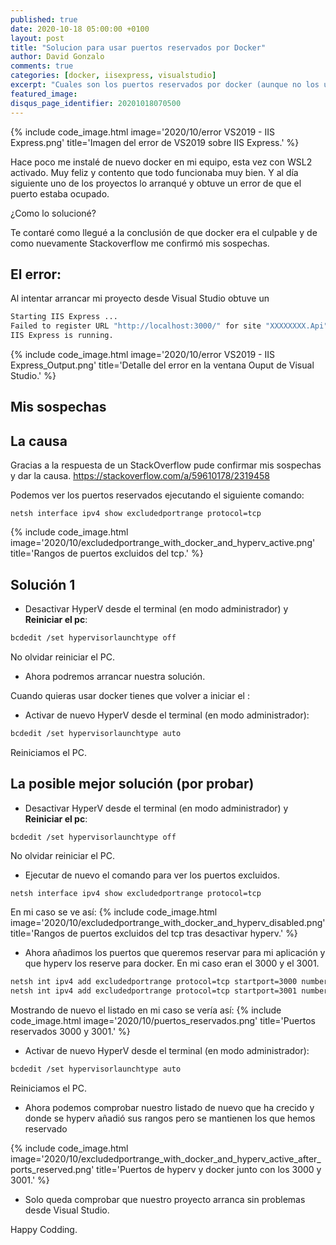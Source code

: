 ```yaml
---
published: true
date: 2020-10-18 05:00:00 +0100
layout: post
title: "Solucion para usar puertos reservados por Docker"
author: David Gonzalo
comments: true
categories: [docker, iisexpress, visualstudio]
excerpt: "Cuales son los puertos reservados por docker (aunque no los use) y como utilizarlos para tus desarrollos."
featured_image: 
disqus_page_identifier: 20201018070500
---
```

{% include code_image.html 
image='2020/10/error VS2019 - IIS Express.png'
title='Imagen del error de VS2019 sobre IIS Express.'
%}

Hace poco me instalé de nuevo docker en mi equipo, esta vez con WSL2 activado. Muy feliz y contento que todo funcionaba muy bien. Y al día siguiente uno de los proyectos lo arranqué y obtuve un error de que el puerto estaba ocupado. 

¿Como lo solucioné? 
<!--break--> 
Te contaré como llegué a la conclusión de que docker era el culpable y de como nuevamente Stackoverflow me confirmó mis sospechas.

## El error: 
Al intentar arrancar mi proyecto desde Visual Studio obtuve un 
```bash
Starting IIS Express ...
Failed to register URL "http://localhost:3000/" for site "XXXXXXXX.Api" application "/". Error description: The process cannot access the file because it is being used by another process. (0x80070020)
IIS Express is running.
```

{% include code_image.html 
image='2020/10/error VS2019 - IIS Express_Output.png'
title='Detalle del error en la ventana Ouput de Visual Studio.'
%}

## Mis sospechas



## La causa
Gracias a la respuesta de un StackOverflow pude confirmar mis sospechas y dar la causa.
https://stackoverflow.com/a/59610178/2319458

Podemos ver los puertos reservados ejecutando el siguiente comando:
```
netsh interface ipv4 show excludedportrange protocol=tcp
```

{% include code_image.html 
image='2020/10/excludedportrange_with_docker_and_hyperv_active.png'
title='Rangos de puertos excluidos del tcp.'
%}

## Solución 1
- Desactivar HyperV desde el terminal (en modo administrador) y <b>Reiniciar el pc</b>:
```bash
bcdedit /set hypervisorlaunchtype off
```
No olvidar reiniciar el PC.
- Ahora podremos arrancar nuestra solución.

Cuando quieras usar docker tienes que volver a iniciar el : 
- Activar de nuevo  HyperV desde el terminal (en modo administrador):
```bash
bcdedit /set hypervisorlaunchtype auto 
```
Reiniciamos el PC.

## La posible mejor solución (por probar)

- Desactivar HyperV desde el terminal (en modo administrador) y <b>Reiniciar el pc</b>:
```bash
bcdedit /set hypervisorlaunchtype off
```
No olvidar reiniciar el PC.

- Ejecutar de nuevo el comando para ver los puertos excluidos.
```
netsh interface ipv4 show excludedportrange protocol=tcp
```
En mi caso se ve así:
{% include code_image.html 
image='2020/10/excludedportrange_with_docker_and_hyperv_disabled.png'
title='Rangos de puertos excluidos del tcp tras desactivar hyperv.'
%}

- Ahora añadimos los puertos que queremos reservar para mi aplicación y que hyperv los reserve para docker. En mi caso eran el 3000 y el 3001.

```bash
netsh int ipv4 add excludedportrange protocol=tcp startport=3000 numberofports=1 store=persistent
netsh int ipv4 add excludedportrange protocol=tcp startport=3001 numberofports=1 store=persistent
```
Mostrando de nuevo el listado en mi caso se vería así:
{% include code_image.html 
image='2020/10/puertos_reservados.png'
title='Puertos reservados 3000 y 3001.'
%}


- Activar de nuevo  HyperV desde el terminal (en modo administrador):
```bash
bcdedit /set hypervisorlaunchtype auto 
```
Reiniciamos el PC.

- Ahora podemos comprobar nuestro listado de nuevo que ha crecido y donde se hyperv añadió sus rangos pero se mantienen los que hemos reservado

{% include code_image.html 
image='2020/10/excludedportrange_with_docker_and_hyperv_active_after_ports_reserved.png'
title='Puertos de hyperv y docker junto con los 3000 y 3001.'
%}

- Solo queda comprobar que nuestro proyecto arranca sin problemas desde Visual Studio.


Happy Codding.

